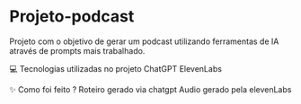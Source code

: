 # Projeto-podcast

Projeto com o objetivo de gerar um podcast utilizando ferramentas de IA através de prompts mais trabalhado.

💻 Tecnologias utilizadas no projeto
ChatGPT
ElevenLabs

✨ Como foi feito ?
Roteiro gerado via chatgpt
Audio gerado pela elevenLabs
